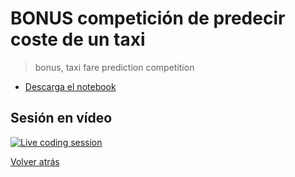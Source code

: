 # BONUS competición de predecir coste de un taxi

> bonus, taxi fare prediction competition

- [Descarga el notebook][notebook]

## Sesión en vídeo

[![Live coding session][youtube-image]][youtube-video]

[Volver atrás](../.)

<!-- LINKS -->

[notebook]:new-york-city-taxi-fare-prediction.ipynb
[youtube-image]:http://img.youtube.com/vi/foo/0.jpg
[youtube-video]:https://youtu.be/foo
